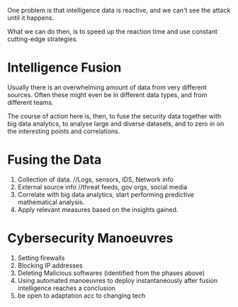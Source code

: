 
One problem is that intelligence data is reactive, and we can't see the attack until it happens.

What we can do then, is to speed up the reaction time and use constant cutting-edge strategies.

# Intelligence Fusion

Usually there is an overwhelming amount of data from very different sources. Often these might even be in different data types, and from different teams.

The course of action here is, then, to fuse the security data together with big data analytics, to analyse large  and diverse datasets, and to zero in on the interesting points and correlations.

# Fusing the Data

1. Collection of data. //Logs, sensors, IDS, Network info
2. External source info //threat feeds, gov orgs, social media
3. Correlate with big data analytics, start performing predictive mathematical analysis.
4. Apply relevant measures based on the insights gained.

# Cybersecurity Manoeuvres

1. Setting firewalls
2. Blocking IP addresses 
3. Deleting Malicious softwares (identified from the phases above)
4. Using automated manoeuvres to deploy instantaneously after fusion intelligence reaches a conclusion
5. be open to adaptation acc to changing tech




